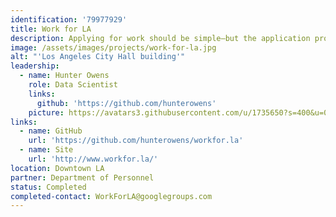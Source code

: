 ```yaml
---
identification: '79977929'
title: Work for LA
description: Applying for work should be simple—but the application process for the City of LA is confusing and cumbersome. We’re going to make it easier to find the job of your dreams.
image: /assets/images/projects/work-for-la.jpg
alt: "'Los Angeles City Hall building'"
leadership:
  - name: Hunter Owens
    role: Data Scientist
    links: 
      github: 'https://github.com/hunterowens'
    picture: https://avatars3.githubusercontent.com/u/1735650?s=400&u=0bd738be476cb814c53f2988502d1d5d9e10152a&v=4
links: 
  - name: GitHub
    url: 'https://github.com/hunterowens/workfor.la'
  - name: Site
    url: 'http://www.workfor.la/'
location: Downtown LA
partner: Department of Personnel
status: Completed
completed-contact: WorkForLA@googlegroups.com
---
```

